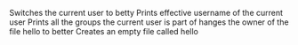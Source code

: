 Switches the current user to betty
Prints effective username of the current user
Prints all the groups the current user is part of
hanges the owner of the file hello to better
Creates an empty file called hello
